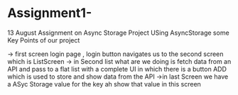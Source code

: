 # Assignment1-
13 August Assignment on Async Storage 
Project USing AsyncStorage 
some Key Points of our project


-> first screen login page , login button navigates us to the second screen which is ListScreen
-> in Second list what are we doing is fetch data from an API and pass to a flat list with a complete UI in which there is a button ADD which is used to store and show data from the API
->in last Screen we have a ASyc Storage value for the key ah show that value in this screen

